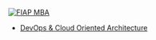 [![FIAP MBA](https://raw.githubusercontent.com/josecastillolema/fiap/master/img/blc.png)](https://www.fiap.com.br/mba/mba-em-blockchain-development-e-technologies/)


 - [DevOps & Cloud Oriented Architecture](https://github.com/josecastillolema/fiap/tree/master/blc/devops)

